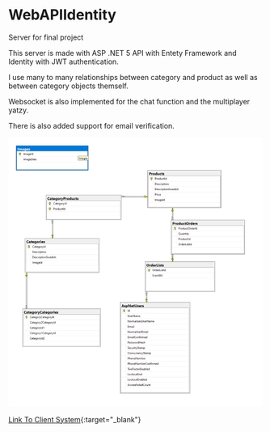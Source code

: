 # WebAPIIdentity
Server for final project

This server is made with ASP .NET 5 API with Entety Framework and Identity with JWT authentication.

I use many to many relationships between category and product as well as between category objects themself.

Websocket is also implemented for the chat function and the multiplayer yatzy.

There is also added support for email verification.

![Alt Text](Database.jpg?raw=true "Server Database")

[Link To Client System](https://github.com/jesseburstrom/client_system/blob/master/README.md){:target="_blank"}
